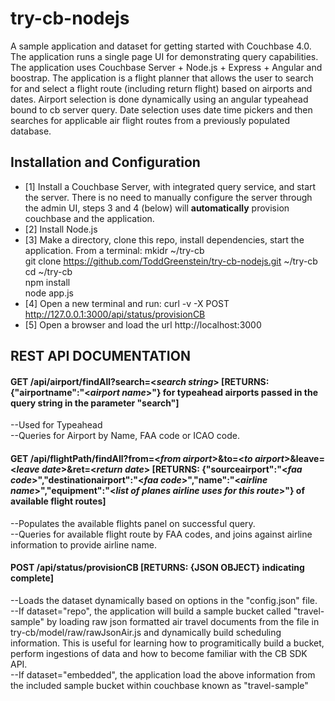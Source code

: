 try-cb-nodejs
===============

A sample application and dataset for getting started with Couchbase 4.0.  The application runs a single page UI for demonstrating query capabilities.   The application uses Couchbase Server +  Node.js + Express + Angular and boostrap.   The application is a flight planner that allows the user to search for and select a flight route (including return flight) based on airports and dates. Airport selection is done dynamically using an angular typeahead bound to cb server query.   Date selection uses date time pickers and then searches for applicable air flight routes from a previously populated database.  

## Installation and Configuration
 - [1] Install a Couchbase Server, with integrated query service, and start the server.   There is no need to manually configure the server through the admin UI, steps 3 and 4 (below) will **automatically** provision couchbase and the application.
 - [2] Install Node.js
 - [3] Make a directory, clone this repo, install dependencies, start the application.  From a terminal:
        mkidr ~/try-cb   
        git clone https://github.com/ToddGreenstein/try-cb-nodejs.git ~/try-cb   
        cd ~/try-cb   
        npm install   
        node app.js   
 - [4] Open a new terminal and run: curl -v -X POST http://127.0.0.1:3000/api/status/provisionCB
 - [5] Open a browser and load the url http://localhost:3000

## REST API DOCUMENTATION
#### GET /api/airport/findAll?search=<_search string_> [**RETURNS: {"airportname":"<_airport name_>"} for typeahead airports passed in the query string in the parameter "search"**] 	
--Used for Typeahead							
--Queries for Airport by Name, FAA code or ICAO code.

#### GET /api/flightPath/findAll?from=<_from airport_>&to=<_to airport_>&leave=<_leave date_>&ret=<_return date_> [**RETURNS: {"sourceairport":"<_faa code_>","destinationairport":"<_faa code_>","name":"<_airline name_>","equipment":"<_list of planes airline uses for this route_>"} of available flight routes**]
--Populates the available flights panel on successful query.  
--Queries for available flight route by FAA codes, and joins against airline information to provide airline name.  

#### POST /api/status/provisionCB [**RETURNS: {JSON OBJECT} indicating complete**]
--Loads the dataset dynamically based on options in the "config.json" file.   
--If dataset="repo", the application will build a sample bucket called "travel-sample" by loading raw json formatted air travel documents from the file in try-cb/model/raw/rawJsonAir.js and dynamically build scheduling information.  This is useful for learning how to programitically build a bucket, perform ingestions of data and how to become familiar with the CB SDK API.  
--If dataset="embedded", the application load the above information from the included sample bucket within couchbase known as "travel-sample"
